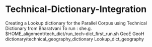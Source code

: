 # Technical-Dictionary-Integration
Creating a Lookup dictionary for the Parallel Corpus using Technical Dictionary from Bharatvani
To run :
she.g. $HOME_alignment/tech_dict/run_tech-dict_first_run.sh GeoE GeoH  dictionary/technical_geography_dictionary Lookup_dict_geography
